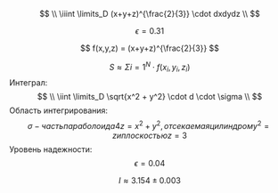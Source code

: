 
$$
\\
    \iiint \limits_D (x+y+z)^{\frac{2}{3}} \cdot dxdydz
\\
$$

$$
\epsilon = 0.31
$$

$$
f(x,y,z) = (x+y+z)^{\frac{2}{3}}
$$

$$
S \approx \Sigma i = 1^N \cdot f(x_i, y_i, z_i)
$$
Интеграл:
$$
\\
    \iint \limits_D \sqrt{x^2 + y^2} \cdot d \cdot \sigma
\\
$$
Область интегрирования:
$$
    \sigma - {часть} {параболоида} 4z = x^2 + y^2, {отсекаемая} {цилиндром} {y^2 = z} и {плоскостью} z = 3
$$
Уровень надежности:
$$
\epsilon = 0.04
$$

$$
I \approx 3.154 \pm 0.003
$$










